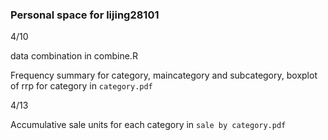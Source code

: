 ### Personal space for lijing28101


4/10

data combination in combine.R

Frequency summary for category, maincategory and subcategory, boxplot of rrp for category in `category.pdf`

4/13

Accumulative sale units for each category in `sale by category.pdf`
